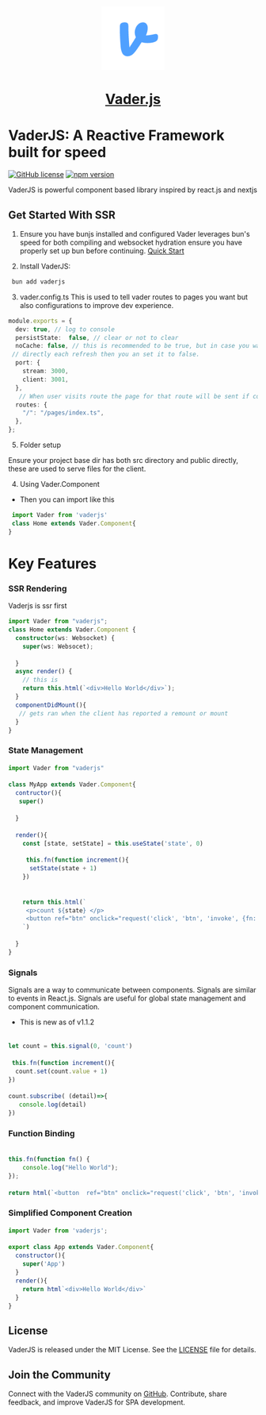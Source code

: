 <p align="center">
  <a href="https://vader-js.pages.dev">
    <picture>
      <source media="(prefers-color-scheme: dark)" srcset="/icon.jpeg">
      <img src="logo.png" height="128">
    </picture>
    <h1 align="center">Vader.js</h1>
  </a>
</p>

# VaderJS: A Reactive Framework built for speed

[![GitHub license](https://img.shields.io/badge/license-MIT-blue.svg)](https://github.com/Postr-Inc/Vader.js/blob/main/LICENSE) [![npm version](https://img.shields.io/npm/v/vaderjs.svg?style=flat)](https://www.npmjs.com/package/vaderjs) 

VaderJS is powerful component based  library inspired by react.js and nextjs


## Get Started With SSR
1. Ensure you have bunjs installed and configured
   Vader leverages bun's speed for both compiling and websocket hydration ensure you have properly set up bun before continuing.
   [Quick Start](https://bun.sh/docs/quickstart)

2. Install VaderJS:

```sh
 bun add vaderjs
 ```

3.  vader.config.ts
This is used to tell vader routes to pages you want but also configurations to improve dev experience.

```ts
module.exports = {
  dev: true, // log to console
  persistState:  false, // clear or not to clear
  noCache: false, // this is recommended to be true, but in case you want to see changes
 // directly each refresh then you an set it to false.
  port: {
    stream: 3000,
    client: 3001,
  },
   // When user visits route the page for that route will be sent if configured here
  routes: {
    "/": "/pages/index.ts",
  }, 
};
```
 

5. Folder setup

Ensure your project base dir has both src directory and public directly, these are used to serve files for the client.

 

 4. Using Vader.Component
 - Then you can import like this

 ```js
  import Vader from 'vaderjs'
  class Home extends Vader.Component{
}
  ```
 

#  Key Features

### SSR Rendering

Vaderjs is ssr first 

```ts
import Vader from "vaderjs";
class Home extends Vader.Component {
  constructor(ws: Websocket) {
    super(ws: Websocet);
     
  }
  async render() {
    // this is 
    return this.html(`<div>Hello World</div>`);
  }
  componentDidMount(){
   // gets ran when the client has reported a remount or mount
  }
}
```

 
### State Management

```javascript
import Vader from "vaderjs"

class MyApp extends Vader.Component{
  contructor(){
   super()
   
  }
  
  render(){
    const [state, setState] = this.useState('state', 0)
    
     this.fn(function increment(){
      setState(state + 1)
    })

     
    return this.html(`
     <p>count ${state} </p>
     <button ref="btn" onclick="request('click', 'btn', 'invoke', {fn:'increment', args:{ }})">Change State by 1</button>
    `)
    
  }
}
```

### Signals

Signals are a way to communicate between components. Signals are similar to events in React.js. Signals are useful for global state management and component communication.

- This is new as of v1.1.2

```javascript

let count = this.signal(0, 'count')

 this.fn(function increment(){
  count.set(count.value + 1)
})

count.subscribe( (detail)=>{
   console.log(detail)
})  

```

### Function Binding

```javascript

this.fn(function fn() {
    console.log("Hello World");
});
 
return html(`<button  ref="btn" onclick="request('click', 'btn', 'invoke', {fn:'increment', args:{ }})">Click Me</button>`)
```
 

 
### Simplified Component Creation

```javascript
import Vader from 'vaderjs';

export class App extends Vader.Component{
  constructor(){
    super('App')
  }
  render(){
    return html`<div>Hello World</div>`
  }
}
```

 
 

## License

VaderJS is released under the MIT License. See the [LICENSE](https://github.com/Postr-Inc/Vader.js/blob/main/LICENSE) file for details.

## Join the Community

Connect with the VaderJS community on [GitHub](https://github.com/Postr-Inc/Vader.js). Contribute, share feedback, and improve VaderJS for SPA development.
